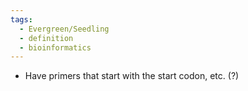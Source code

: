```yaml
---
tags:
  - Evergreen/Seedling
  - definition
  - bioinformatics
---
```

- Have primers that start with the start codon, etc. (?)
